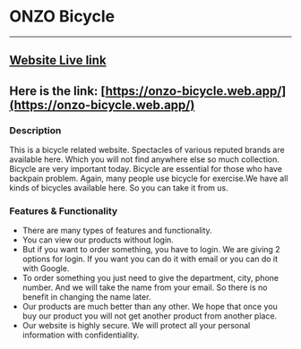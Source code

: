 # ONZO Bicycle

---

## [Website Live link](https://onzo-bicycle.web.app/)
## Here is the link: [https://onzo-bicycle.web.app/](https://onzo-bicycle.web.app/)



### Description
This is a bicycle related website. Spectacles of various reputed brands are available here. Which you will not find anywhere else so much collection. Bicycle are very important today. Bicycle are essential for those who have backpain problem. Again, many people use bicycle for exercise.We have all kinds of bicycles available here. So you can take it from us.



### Features & Functionality
- There are many types of features and functionality.
- You can view our products without login.
- But if you want to order something, you have to login. We are giving 2 options for login. If you want you can do it with email or you can do it with Google.
- To order something you just need to give the department, city, phone number. And we will take the name from your email. So there is no benefit in changing the name later.
- Our products are much better than any other. We hope that once you buy our product you will not get another product from another place.
- Our website is highly secure. We will protect all your personal information with confidentiality.